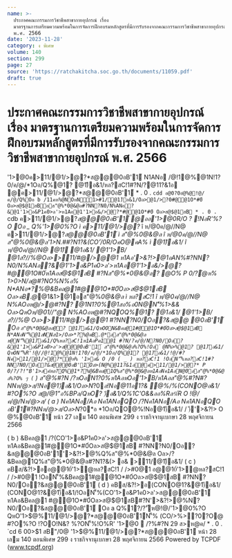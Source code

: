 ```yaml
---
name: >-
  ประกาศคณะกรรมการวิชาชีพสาขากายอุปกรณ์ เรื่อง
  มาตรฐานการเตรียมความพร้อมในการจัดการฝึกอบรมหลักสูตรที่มีการรับรองจากคณะกรรมการวิชาชีพสาขากายอุปกรณ์
  พ.ศ. 2566
date: '2023-11-28'
category: ง พิเศษ
volume: 140
section: 299
page: 27
source: 'https://ratchakitcha.soc.go.th/documents/11059.pdf'
draft: true
---
```


# ประกาศคณะกรรมการวิชาชีพสาขากายอุปกรณ์ เรื่อง มาตรฐานการเตรียมความพร้อมในการจัดการฝึกอบรมหลักสูตรที่มีการรับรองจากคณะกรรมการวิชาชีพสาขากายอุปกรณ์ พ.ศ. 2566

'1>@0ค>11/@1/>@?*ส@@@0อB'1์ N1ANอ /@!1@%@1N!1?0/ค/@/*1Oอ/Q%@1? @1)ึอ&1/หล?สC!1#?N/?@11?&1อ @ค>11/@1/>@?*ส@@@0อB'1์ * . 0 . `cdd อ@0?0อํ@%@!@/ค/@/Q%Oอ b /11คห%@NOหN1>#1/@1)ึอ&1/Oล>@1/>?0#@@1O*#0์ Oล>ส@$@1สBอส"@%*0@&@ล#?NN?N0/N%ANอ?&@1'1>อ&P1ค0>ล'>ห1Aอ@1'1>อ&/>@?*#@@1O*#0์ Oล>ส@$@1สB * . 0 . `cdb ค>11/@1/>@?*ส@@@0อB'1์ @ออ'1>@0R/O ? !NอR'%?O Oอ _ Q%'1>@0%?O ì ค>11/@1/>@?* î ห/@0ค/@//N@ ค>11/@1/>@?*ส@@@0อB'1์ ì ส"@%*0@&@ล î ห/@0ค/@//N@ ส"@%*0@&@ล'1>N.##?N1?&(CO'่/0R/OคO@คA% ì @1)ึอ&1/ î ห/@0ค/@//N@ @1)ึ @1อ&1/ @1'1>B/ @1ส?//%@Oล>>11/#@/>@@1 ห1Aอ'>&?!>@1อAN%#?NN?N0/N%ANอ?&@1'1>อ&P1ค0>ล'>ห1Aอ@1'1>อ&/>@?*#@@1O*#0์ห1Aอส@$@1สB #?Nส"@%*0@&@ล? @O% P 0/?ํ@ห% 1>0>N/ล@#?NO%N%อ% N*ANอ*?%@&Bคล@1#@@1O*#0์Oล>ส@$@1สB Oล>คB.@*@1&1>@1อส"@%*0@&@ล ì หล?สC!1 î ห/@0ค/@//N@ N%AOอห@/>@#?N? @1N1?0%@1สอ%อ0N@N'็%1>&& Oล>QหOห/@01//"@ N%AOอห@#?NQOQ%@1? @1อ&1/ @1'1>B/ ส?//%@ Oล>>11/#@/>@@1 #?NN?N0/Oอ?&ส@@ @0อB'1์ Oอ ` ส"@%*0@&@ลอ@? @1)ึอ&1/QหOON&Bคล@1#@@1O*#0์Oล>ส@$@1สB N*ANอN'็%@1สNNส1>/Oล>*?%@คB.@*อส"@%*0@&@ล ห@N'็%@1)ึอ&1/Q%หล?สC!1ห1AอPค1@1 #?N/?ค/@/N?N0/Oอ?&@1'1>อ&P1ค0>ล'>ส@@@0อB'1์ ส"@%*0@&@ล%?O%!Oอ ํ @N%>%@1? @1)ึอ&1/ QหON'็%R'!@//@!1@%@1N!1?0/ค/@/*1Oอ/Q%@1? @1)ึอ&1/!@/#?Nค>11/@1/>@?*ํ@ห% '1>อ& O /0 ( _ ) หล?สC!1 !OอN'็%หล?สC!1#?NN?N0/Oอ?&ส@@@0อB'1์Oล>(N@%@11?&1อ@ค>11/@1/>@?* P 0/?/?!"B'1>สค์หล?Q%@1*?%@&Bคล@1Q%ส"@%*0@&@ลห1AอNค1AอN@0อส"@%*0@&@ล%?O% ๆ ( ` ) ส"@%#?N /?หOอN1?0%ห1AอหOอ'1>B/ห1Aอส"@%#?N#?NNห/@>ส/!Nอ@1)ึอ&1/Oล>N*?0*อ!Nอ@11อ1?& ํ@%/%(CONO@อ&1/ #?O%?O ส@/@1"อ%BPล/QหO? )ึอ&1/Q%1C'O&&ออ%Rล%์R O !@/ค/@/Nห/@>ส/ ( a ) Nค1ANอ/Aอ Nค1ANอQO /?Nค1ANอ/Aอ Nค1ANอQO อB'1์#?NNห/@>ส/Oล>N*?0*อ *1Oอ/QO@%!Nอ@1)ึอ&1/ / )ึ'>&?!> O @%@0อB'1์ หน้า 27 เลม 140 ตอนพิเศษ 299 ง ราชกิจจานุเบกษา 28 พฤศจิกายน 2566

( b ) &Bคล@1 /?(CO'1>อ&P1ค0>ล'>ส@@@0อB'1์ ห1Aอ&Bคล@1#@@1O*#0์Oล>ส@$@1สB #?NN?N0/Oอ?&ส@@@0อB'1์'>&?!>@%Q%ส"@%*0@&@ล Oล>/?&Bคล@1Q%ส"@%*0@&@ล#?N1?&(> อ& >11/@1)ึอ&1/ ( c ) คBส/&?!>ออ@@10์'1>ํ@หล?สC!1 / />#0@1 อ@@10์'1>ํ@หล?สC!1 / />#0@1 !OอN'็%&Bคล@1#@@1O*#0์Oล>ส@$@1สB #?NN?N0/Oอ?&ส@@@0อB'1์ ( d ) คBส/&?!>อ(CONO@1?&@1)ึอ&1/ (CONO@1?&@1)ึอ&1/!OอN'็%(CO'1>อ&P1ค0>ล'>ส@@@0อB'1์ ห1Aอ&Bคล@1 #@@1O*#0์Oล>ส@$@1สB#?N'>&?!>@%N?N0/Oอ?&ส@@@0อB'1์ Oอ a Q%1?/?'ัห@!@/'1>@0%?O QหO'1>$@%11/@1/>@?*ส@@@0อB'1์N'็% (CO/>%>?0?O@ #?O%?O !?OO!N&? %?ON'็%!O%R' '1>@0  /?%#?N 29 ส>ห@ค/ * . 0 . `cd 6 00>$1 สB"/0@ '1>$@%11/@1/>@?*ส@@@0อB'1์ หน้า 28 เลม 140 ตอนพิเศษ 299 ง ราชกิจจานุเบกษา 28 พฤศจิกายน 2566 Powered by TCPDF (www.tcpdf.org)
